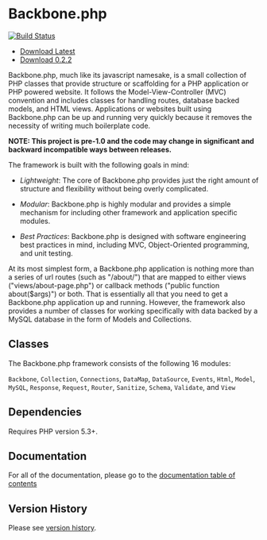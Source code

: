 Backbone.php
============

[![Build Status](https://travis-ci.org/jamesatracy/Backbone.php.png?branch=master)](https://travis-ci.org/jamesatracy/Backbone.php?branch=master)

* [Download Latest](https://github.com/jamesatracy/Backbone.php/archive/master.zip)
* [Download 0.2.2](https://github.com/jamesatracy/Backbone.php/releases/tag/0.2.2)

Backbone.php, much like its javascript namesake, is a small collection of PHP classes that provide structure or scaffolding for a PHP application or PHP powered website. It follows the Model-View-Controller (MVC) convention and includes classes for handling routes, database backed models, and HTML views. Applications or websites built using Backbone.php can be up and running very quickly because it removes the necessity of writing much boilerplate code.

**NOTE: This project is pre-1.0 and the code may change in significant and backward incompatible ways between releases.**

The framework is built with the following goals in mind:

* *Lightweight*: The core of Backbone.php provides just the right amount of structure and flexibility without being overly complicated.

* *Modular*: Backbone.php is highly modular and provides a simple mechanism for including other framework and application specific modules.

* *Best Practices*: Backbone.php is designed with software engineering best practices in mind, including MVC, Object-Oriented programming, and unit testing.

At its most simplest form, a Backbone.php application is nothing more than a series of url routes (such as "/about/") that are mapped to either views ("views/about-page.php") or callback methods ("public function about($args)") or both. That is essentially all that you need to get a Backbone.php application up and running. However, the framework also provides a number of classes for working specifically with data backed by a MySQL database in the form of Models and Collections.

Classes
-------

The Backbone.php framework consists of the following 16 modules: 

`Backbone`, `Collection`, `Connections`, `DataMap`, `DataSource`, `Events`, `Html`, `Model`, `MySQL`, `Response`, `Request`, `Router`, `Sanitize`, `Schema`, `Validate`, and `View`

Dependencies
------------

Requires PHP version 5.3+. 
		
Documentation
-------------

For all of the documentation, please go to the [documentation table of contents](https://github.com/jamesatracy/Backbone.php/blob/master/docs/toc.md)

Version History
---------------

Please see [version history](https://github.com/jamesatracy/Backbone.php/blob/master/versions.md).
